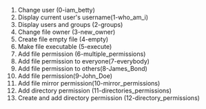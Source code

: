 1. Change user (0-iam_betty)
2. Display current user's username(1-who_am_i)
3. Display users and groups (2-groups)
4. Change file owner (3-new_owner)
5. Create file empty file (4-empty)
6. Make file executable (5-execute)
7. Add file permission (6-multiple_permissions)
8. Add file permission to everyone(7-everybody)
9. Add file permission to others(8-James_Bond)
10. Add file permission(9-John_Doe)
11. Add file mirror permission(10-mirror_permissions)
12. Add directory permission (11-directories_permissions)
13. Create and add directory permission (12-directory_permissions)
